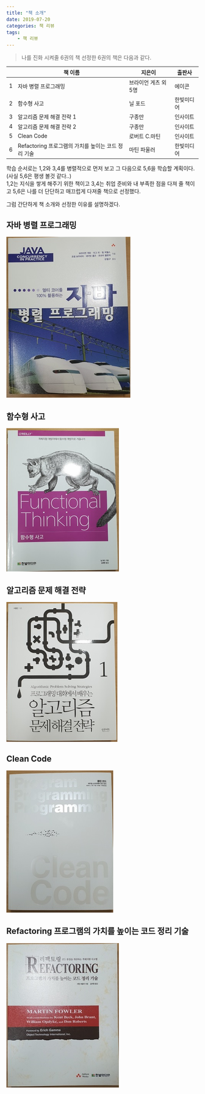 ```yaml
---
title: "책 소개"
date: 2019-07-20
categories: 책 리뷰
tags:
    - 책 리뷰
---
```


> 나를 진화 시켜줄 6권의 책
선정한 6권의 책은 다음과 같다.


|   |️ 책 이름                                            | 지은이 ️             | 출판사 ️       |
| -- | ------------------------------------------------ | ------------------- | ------------ |
| 1 | 자바 병렬 프로그래밍                               | 브라이언 게츠 외 5명 | 에이콘       |                       
| 2 | 함수형 사고                                       | 닐 포드             | 한빛미디어    |
| 3 | 알고리즘 문제 해결 전략 1                          | 구종만              | 인사이트  |
| 4 | 알고리즘 문제 해결 전략 2                          | 구종만             | 인사이트     |
| 5 | Clean Code                                       | 로버트 C.마틴       | 인사이트     |
| 6 | Refactoring 프로그램의 가치를 높이는 코드 정리 기술 | 마틴 파울러         | 한빛미디어     |

학습 순서로는 1,2와 3,4를 병렬적으로 먼저 보고 그 다음으로 5,6을 학습할 계획이다. (사실 5,6은 평생 볼것 같다..)  
1,2는 지식을 쌓게 해주기 위한 책이고 3,4는 취업 준비와 내 부족한 점을 다져 줄 책이고 5,6은 나를 더 단단하고 매끄럽게 다져줄 책으로 선정했다.  

그럼 간단하게 책 소개와 선정한 이유를 설명하겠다.  


## 자바 병렬 프로그래밍
![](img/post_introducing_books/Java_concurrency.jpg)



## 함수형 사고
![](img/post_introducing_books/functional_thinking.jpg)

## 알고리즘 문제 해결 전략
![](img/post_introducing_books/algorithm_1.jpg)

## Clean Code
![](img/post_introducing_books/clean_code.jpg)

## Refactoring 프로그램의 가치를 높이는 코드 정리 기술
![](img/post_introducing_books/Refactoring.jpg)
